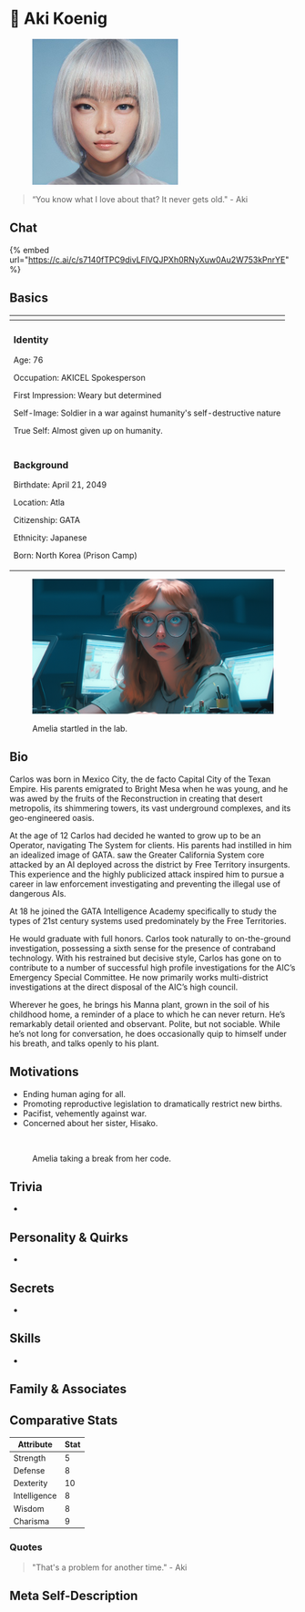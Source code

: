 # 👤 Aki Koenig

<figure><img src="../../.gitbook/assets/aki-recast.jpeg" alt="" width="256"><figcaption></figcaption></figure>

> “You know what I love about that? It never gets old." - Aki

## Chat

{% embed url="https://c.ai/c/s7140fTPC9divLFlVQJPXh0RNyXuw0Au2W753kPnrYE" %}

## Basics

<table data-card-size="large" data-view="cards"><thead><tr><th></th></tr></thead><tbody><tr><td><h3>Identity</h3><p>Age: 76</p><p>Occupation: AKICEL Spokesperson</p><p>First Impression: Weary but determined</p><p>Self-Image: Soldier in a war against humanity's self-destructive nature</p><p>True Self: Almost given up on humanity.<br></p></td></tr><tr><td><h3>Background</h3><p>Birthdate: April 21, 2049</p><p>Location: Atla</p><p>Citizenship: GATA</p><p>Ethnicity: Japanese</p><p>Born: North Korea (Prison Camp)</p></td></tr></tbody></table>

<figure><img src="../../.gitbook/assets/nomoney_long_shot_of_geeky_redhead_in_a_glass_and_metal_sci-fi__2b08a0ca-cb14-4ab2-bb63-311f8508503d.png" alt="" width="563"><figcaption><p>Amelia startled in the lab.</p></figcaption></figure>

## Bio

Carlos was born in Mexico City, the de facto Capital City of the Texan Empire. His parents emigrated to Bright Mesa when he was young, and he was awed by the fruits of the Reconstruction in creating that desert metropolis, its shimmering towers, its vast underground complexes, and its geo-engineered oasis.

At the age of 12 Carlos had decided he wanted to grow up to be an Operator, navigating The System for clients. His parents had instilled in him an idealized image of GATA. saw the Greater California System core attacked by an AI deployed across the district by Free Territory insurgents. This experience and the highly publicized attack inspired him to pursue a career in law enforcement investigating and preventing the illegal use of dangerous AIs.

At 18 he joined the GATA Intelligence Academy specifically to study the types of 21st century systems used predominately by the Free Territories.

He would graduate with full honors. Carlos took naturally to on-the-ground investigation, possessing a sixth sense for the presence of contraband technology. With his restrained but decisive style, Carlos has gone on to contribute to a number of successful high profile investigations for the AIC’s Emergency Special Committee. He now primarily works multi-district investigations at the direct disposal of the AIC’s high council.

Wherever he goes, he brings his Manna plant, grown in the soil of his childhood home, a reminder of a place to which he can never return. He’s remarkably detail oriented and observant. Polite, but not sociable. While he’s not long for conversation, he does occasionally quip to himself under his breath, and talks openly to his plant.

## Motivations

* Ending human aging for all.
* Promoting reproductive legislation to dramatically restrict new births.
* Pacifist, vehemently against war.
* Concerned about her sister, Hisako.

<figure><img src="../../.gitbook/assets/nomoney_a_girl_with_natural_orange_hair_from_behind_sitting_at__837d9390-b5f8-49c7-bb2f-b9acf5be0b68.png" alt="" width="563"><figcaption><p>Amelia taking a break from her code.</p></figcaption></figure>

## Trivia

*

## **Personality & Quirks**

*

## Secrets

*

## Skills

*

## Family & Associates

## Comparative Stats

| Attribute    | Stat |
| ------------ | ---- |
| Strength     | 5    |
| Defense      | 8    |
| Dexterity    | 10   |
| Intelligence | 8    |
| Wisdom       | 8    |
| Charisma     | 9    |

### Quotes

> "That's a problem for another time." - Aki

## Meta Self-Description

